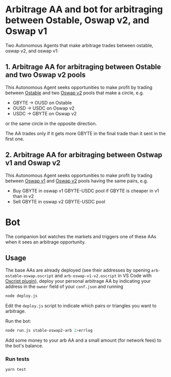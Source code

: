 # Arbitrage AA and bot for arbitraging between Ostable, Oswap v2, and Oswap v1

Two Autonomous Agents that make arbitrage trades between ostable, oswap v2, and oswap v1:

## 1. Arbitrage AA for arbitraging between Ostable and two Oswap v2 pools

This Autonomous Agent seeks opportunities to make profit by trading between [Ostable](https://ostable.org) and two [Oswap v2](https://v2.oswap.io) pools that make a circle, e.g.
* GBYTE -> OUSD on Ostable
* OUSD -> USDC on Oswap v2
* USDC -> GBYTE on Oswap v2

or the same circle in the opposite direction.

The AA trades only if it gets more GBYTE in the final trade than it sent in the first one.

## 2. Arbitrage AA for arbitraging between Ostwap v1 and Oswap v2

This Autonomous Agent seeks opportunities to make profit by trading between [Oswap v1](https://oswap.io) and [Oswap v2](https://v2.oswap.io) pools having the same pairs, e.g.
* Buy GBYTE in oswap v1 GBYTE-USDC pool if GBYTE is cheaper in v1 than in v2
* Sell GBYTE in oswap v2 GBYTE-USDC pool


# Bot

The companion bot watches the markets and triggers one of these AAs when it sees an arbitrage opportunity.

## Usage

The base AAs are already deployed (see their addresses by opening `arb-ostable-oswap.oscript` and `arb-oswap-v1-v2.oscript` in VS Code with [Oscript plugin](https://marketplace.visualstudio.com/items?itemName=obyte.oscript-vscode-plugin)), deploy your personal arbitrage AA by indicating your address in the `owner` field of your `conf.json` and running
```bash
node deploy.js
```
Edit the `deploy.js` script to indicate which pairs or triangles you want to arbitrage.

Run the bot:
```bash
node run.js stable-oswap2-arb 2>errlog
```

Add some money to your arb AA and a small amount (for network fees) to the bot's balance.


### Run tests
```bash
yarn test
```

